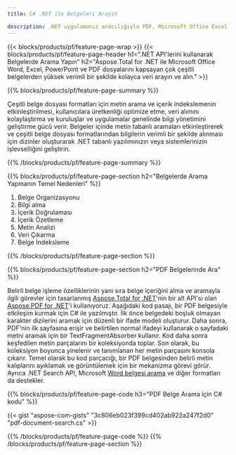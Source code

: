 ```yaml
---
title: C# .NET ile Belgeleri Arayın 

description: .NET uygulamanız aracılığıyla PDF, Microsoft Office Excel, Word, PowerPoint ve daha fazlasını içeren belgeleri arayın. Uygulama aracılığıyla belgeleri çevrimiçi arayın.
---
```


{{< blocks/products/pf/feature-page-wrap >}}
{{< blocks/products/pf/feature-page-header h1=".NET API'lerini kullanarak Belgelerde Arama Yapın" h2="Aspose.Total for .NET ile Microsoft Office Word, Excel, PowerPoint ve PDF dosyalarını kapsayan çok çeşitli belgelerden yüksek verimli bir şekilde kolayca veri arayın ve alın." >}}

{{% blocks/products/pf/feature-page-summary %}}

Çeşitli belge dosyası formatları için metin arama ve içerik indekslemenin etkinleştirilmesi, kullanıcılara üretkenliği optimize etme, veri alımını kolaylaştırma ve kuruluşlar ve uygulamalar genelinde bilgi yönetimini geliştirme gücü verir. Belgeler içinde metin tabanlı aramaları etkinleştirerek ve çeşitli belge dosyası formatlarından bilgilerin verimli bir şekilde alınması için dizinler oluşturarak .NET tabanlı yazılımınızın veya sistemlerinizin işlevselliğini geliştirin.

{{% /blocks/products/pf/feature-page-summary  %}}

{{% blocks/products/pf/feature-page-section  h2="Belgelerde Arama Yapmanın Temel Nedenleri" %}}

1. Belge Organizasyonu
1. Bilgi alma
1. İçerik Doğrulaması 
1. İçerik Özetleme 
1. Metin Analizi
1. Veri Çıkarma 
1. Belge İndeksleme 


{{% /blocks/products/pf/feature-page-section %}}

{{% blocks/products/pf/feature-page-section  h2="PDF Belgelerinde Ara" %}}

Belirli belge işleme özelliklerinin yanı sıra belge içeriğini alma ve aramayla ilgili görevler için tasarlanmış [Aspose.Total for .NET](https://products.aspose.com/total/net/)'nin bir alt API'si olan [Aspose.PDF for .NET](https://products.aspose.com/pdf/net/)'i kullanıyoruz. Aşağıdaki kod pasajı, bir PDF belgesiyle etkileşim kurmak için C# ile yazılmıştır. İlk önce belgedeki boşluk olmayan karakter dizilerini aramak için düzenli bir ifade modeli oluşturur. Daha sonra, PDF'nin ilk sayfasına erişir ve belirtilen normal ifadeyi kullanarak o sayfadaki metni aramak için bir TextFragmentAbsorber kullanır. Kod daha sonra keşfedilen metin parçalarını bir koleksiyonda toplar. Son olarak, bu koleksiyon boyunca yinelenir ve tanımlanan her metin parçasını konsola çıkarır. Temel olarak bu kod parçacığı, bir PDF belgesinden belirli metin kalıplarını ayıklamak ve görüntülemek için bir mekanizma görevi görür. Ayrıca .NET Search API, Microsoft [Word belgesi arama](https://products.aspose.com/total/net/search/word/) ve diğer formatları da destekler.

{{% blocks/products/pf/feature-page-code h3="PDF Belge Arama için C# kodu" %}}

{{< gist "aspose-com-gists" "3c806eb023f399cd402ab922a247f2d0" "pdf-document-search.cs" >}}

{{% /blocks/products/pf/feature-page-code  %}}
{{% /blocks/products/pf/feature-page-section %}}